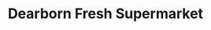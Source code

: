 ---
title: "Dearborn Fresh Supermarket"
url: /dearborn/dearborn-fresh-supermarket/
shop: Supermarkt
---